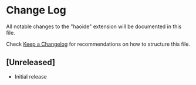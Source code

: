 # Change Log

All notable changes to the "haoide" extension will be documented in this file.

Check [Keep a Changelog](http://keepachangelog.com/) for recommendations on how to structure this file.

## [Unreleased]

- Initial release